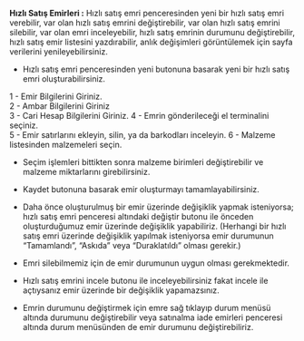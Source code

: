 ﻿**Hızlı Satış Emirleri :** Hızlı satış emri penceresinden yeni bir hızlı satış emri verebilir,  var olan hızlı satış emrini değiştirebilir, var olan hızlı satış emrini  silebilir, var olan emri inceleyebilir, hızlı satış emrinin durumunu değiştirebilir, hızlı satış  emir  listesini  yazdırabilir,  anlık  değişimleri  görüntülemek  için  sayfa  verilerini yenileyebilirsiniz.

- Hızlı satış emri penceresinden yeni butonuna basarak yeni bir hızlı satış emri oluşturabilirsiniz.

1 - Emir  Bilgilerini  Giriniz.  
2 - Ambar  Bilgilerini  Giriniz  
3 - Cari  Hesap  Bilgilerini  Giriniz.
4 - Emrin  gönderileceği  el  terminalini  seçiniz.  
5 - Emir  satırlarını  ekleyin,  silin,  ya  da  barkodları  inceleyin.
6 - Malzeme listesinden malzemeleri seçin.

- Seçim  işlemleri  bittikten  sonra  malzeme  birimleri  değiştirebilir  ve  malzeme  miktarlarını  girebilirsiniz.

- Kaydet butonuna basarak emir oluşturmayı tamamlayabilirsiniz.

- Daha önce oluşturulmuş bir emir üzerinde değişiklik yapmak isteniyorsa; hızlı satış emri penceresi altındaki değiştir butonu ile önceden oluşturduğumuz emir üzerinde değişiklik yapabiliriz. (Herhangi bir hızlı satış emri üzerinde değişiklik yapılmak isteniyorsa emir durumunun “Tamamlandı”, “Askıda” veya “Duraklatıldı” olması gerekir.)

- Emri silebilmemiz için de emir durumunun uygun olması gerekmektedir.

- Hızlı satış emrini incele butonu ile inceleyebilirsiniz fakat incele ile açtıysanız emir üzerinde bir değişiklik yapamazsınız.

- Emrin durumunu değiştirmek için emre sağ tıklayıp durum menüsü altında durumunu değiştirebilir veya satınalma iade emirleri penceresi altında durum menüsünden de emir durumunu değiştirebiliriz.
